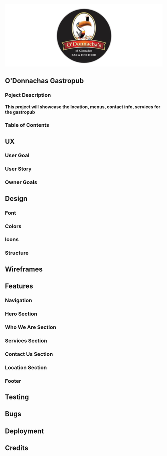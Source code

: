 ![Logo Image](assets/images/readme/logo.png)

## O'Donnachas Gastropub

### Poject Description

#### This project will showcase the location, menus, contact info, services for the gastropub

### Table of Contents

## UX

### User Goal

### User Story

### Owner Goals

## Design

### Font

### Colors

### Icons

### Structure

## Wireframes

## Features

### Navigation

### Hero Section

### Who We Are Section

### Services Section

### Contact Us Section

### Location Section

### Footer

## Testing

## Bugs

## Deployment

## Credits
